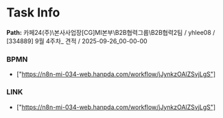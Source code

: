 # Task Info

**Path:** 카페24(주)\본사사업장\[CG]MI본부\B2B협력그룹\B2B협력2팀 / yhlee08 / [334889] 9월 4주차_ 견적 / 2025-09-26_00-00-00

### BPMN
- ["https://n8n-mi-034-web.hanpda.com/workflow/jJynkzOAlZSvjLgS"]

### LINK
- ["https://n8n-mi-034-web.hanpda.com/workflow/jJynkzOAlZSvjLgS"]

